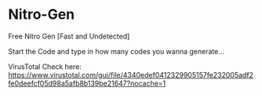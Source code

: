 # Nitro-Gen
Free Nitro Gen [Fast and Undetected]

Start the Code and type in how many codes you wanna generate...

VirusTotal Check here: https://www.virustotal.com/gui/file/4340edef0412329905157fe232005adf2fe0deefcf05d98a5afb8b139be21647?nocache=1
